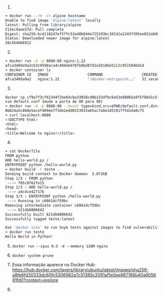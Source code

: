 1.
```bash
➜ docker run --rm -it alpine hostname
Unable to find image 'alpine:latest' locally
latest: Pulling from library/alpine
213ec9aee27d: Pull complete 
Digest: sha256:bc41182d7ef5ffc53a40b044e725193bc10142a1243f395ee852a8d9730fc2ad
Status: Downloaded newer image for alpine:latest
28c454606912
```

2.
```bash
➜ docker run -d -p 8080:80 nginx:1.22 
afca340da9a2cb3c9598aca4c404eb978fb8bd87d1e2b186e51c2c951584bd1d
➜ docker container ls                          
CONTAINER ID   IMAGE                  COMMAND                  CREATED          STATUS          PORTS                                   NAMES
afca340da9a2   nginx:1.22             "/docker-entrypoint.…"   31 seconds ago   Up 31 seconds   0.0.0.0:8080->80/tcp, :::8080->80/tcp   amazing_cray
```

3.
```bash
docker cp cf9a7f3cf62344f2be6dcba33058cd0b133dfbc6e53e98065a9f5f86d1c5f8fc:/etc/nginx/conf.d/default.conf .
vim default.conf (muda a porta de 80 para 90)
➜ docker run -d -p 8080:90 --mount type=bind,src=$PWD/default.conf,dst=/etc/nginx/conf.d/default.conf,readonly nginx:1.22
8b024a5c884e5acef409ee7f3de2edd0153933a65ac7a8e145191ff541da0c75
➜ curl localhost:8080
<!DOCTYPE html>
<html>
<head>
<title>Welcome to nginx!</title>
```

4.
```bash
➜ cat Dockerfile
FROM python
ADD hello-world.py /
ENTRYPOINT python /hello-world.py
➜ docker build -t teste .
Sending build context to Docker daemon  3.072kB
Step 1/3 : FROM python
 ---> f05c8762fe15
Step 2/3 : ADD hello-world.py /
 ---> a4cdce42717b
Step 3/3 : ENTRYPOINT python /hello-world.py
 ---> Running in c6061dcf59bc
Removing intermediate container c6061dcf59bc
 ---> 6214b8806642
Successfully built 6214b8806642
Successfully tagged teste:latest

Use 'docker scan' to run Snyk tests against images to find vulnerabilities and learn how to fix them
➜ docker run teste       
Hello World in Python!
```

5. `docker run --cpus 0.5 -d --memory 128M nginx`

6. `docker system prune`

7. Essa informação aparece no Docker Hub: https://hub.docker.com/layers/library/ubuntu/latest/images/sha256-a8fe6fd30333dc60fc5306982a7c51385c2091af1e0ee887166b40a905691fd0?context=explore

8.
